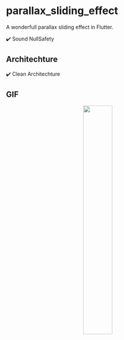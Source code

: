 # parallax_sliding_effect

A wonderfull parallax sliding effect in Flutter.

✔️ Sound NullSafety

## Architechture
✔️ Clean Architechture <br />

## GIF

<p align="center">
  <img 
    width=40%
    height=40%
    src="https://user-images.githubusercontent.com/101565812/204269578-b7922908-2f68-4b4b-9605-da25539b110b.gif" >
</p>
